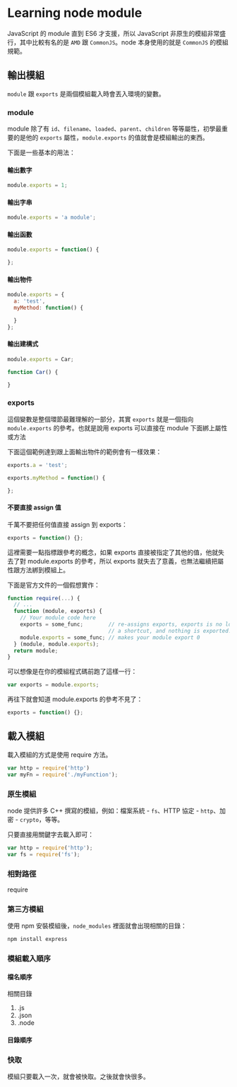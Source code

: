 # Learning node module

JavaScript 的 module 直到 ES6 才支援，所以 JavaScript 非原生的模組非常盛行，其中比較有名的是 `AMD` 跟 `CommonJS`。node 本身使用的就是 `CommonJS` 的模組規範。

## 輸出模組

`module` 跟 `exports` 是兩個模組載入時會丟入環境的變數。

### module

module 除了有 `id`、`filename`、`loaded`、`parent`、`children` 等等屬性，初學最重要的是他的 `exports` 屬性，`module.exports` 的值就會是模組輸出的東西。

下面是一些基本的用法：

#### 輸出數字

```javascript
module.exports = 1;
```

#### 輸出字串

```javascript
module.exports = 'a module';
```

#### 輸出函數

```javascript
module.exports = function() {

};
```

#### 輸出物件

```javascript
module.exports = {
  a: 'test',
  myMethod: function() {

  }
};
```

#### 輸出建構式

```javascript
module.exports = Car;

function Car() {

}
```

### exports

這個變數是整個環節最難理解的一部分，其實 `exports` 就是一個指向 `module.exports` 的參考。也就是說用 exports 可以直接在 module 下面綁上屬性或方法

下面這個範例達到跟上面輸出物件的範例會有一樣效果：

```javascript
exports.a = 'test';

exports.myMethod = function() {

};
```

#### 不要直接 assign 值

千萬不要把任何值直接 assign 到 exports：

```javascript
exports = function() {};
```

這裡需要一點指標跟參考的概念，如果 exports 直接被指定了其他的值，他就失去了對 module.exports 的參考，所以 exports 就失去了意義，也無法繼續把屬性跟方法綁到模組上。

下面是官方文件的一個假想實作：

```javascript
function require(...) {
  // ...
  function (module, exports) {
    // Your module code here
    exports = some_func;        // re-assigns exports, exports is no longer
                                // a shortcut, and nothing is exported.
    module.exports = some_func; // makes your module export 0
  } (module, module.exports);
  return module;
}
```

可以想像是在你的模組程式碼前跑了這樣一行：

```javascript
var exports = module.exports;
```

再往下就會知道 module.exports 的參考不見了：

```javascript
exports = function() {};
```

## 載入模組

載入模組的方式是使用 require 方法。

```javascript
var http = require('http')
var myFn = require('./myFunction');
```

### 原生模組

node 提供許多 C++ 撰寫的模組，例如：檔案系統 - `fs`、HTTP 協定 - `http`、加密 - `crypto`，等等。

只要直接用關鍵字去載入即可：

```javascript
var http = require('http');
var fs = require('fs');
```

### 相對路徑
require

### 第三方模組

使用 npm 安裝模組後，`node_modules` 裡面就會出現相關的目錄：

```bash
npm install express
```



### 模組載入順序

#### 檔名順序

相關目錄

1. .js
2. .json
3. .node

#### 目錄順序



### 快取

模組只要載入一次，就會被快取。之後就會快很多。
